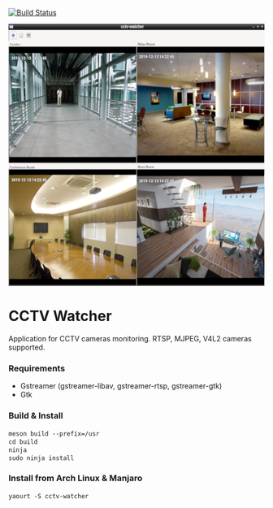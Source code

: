 [![Build Status](https://travis-ci.com/Junker/cctv-watcher.svg?branch=master)](https://travis-ci.com/Junker/cctv-watcher)

<div align="center">
  <img width="600" height="516" src=".readme/shot.png">
</div>

# CCTV Watcher
Application for CCTV cameras monitoring. RTSP, MJPEG, V4L2 cameras supported.

### Requirements
* Gstreamer (gstreamer-libav, gstreamer-rtsp, gstreamer-gtk)
* Gtk

### Build & Install

	meson build --prefix=/usr
	cd build
	ninja
	sudo ninja install

### Install from Arch Linux & Manjaro 
	yaourt -S cctv-watcher
